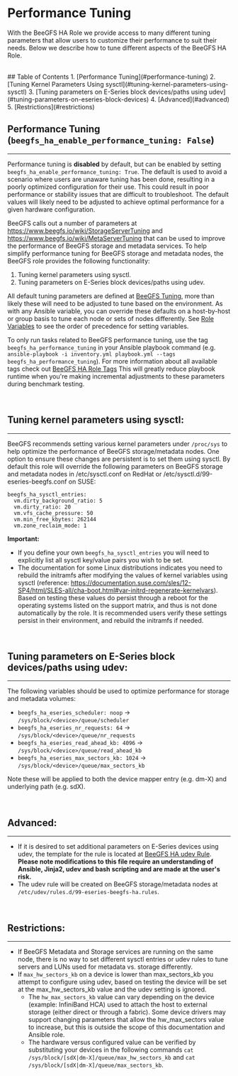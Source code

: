# Performance Tuning
With the BeeGFS HA Role we provide access to many different tuning parameters that allow users to customize their performance to suit their needs. Below we describe how to tune different aspects of the BeeGFS HA Role.

<br>
## Table of Contents
1. [Performance Tuning](#performance-tuning)
2. [Tuning Kernel Parameters Using sysctl](#tuning-kernel-parameters-using-sysctl)
3. [Tuning parameters on E-Series block devices/paths using udev](#tuning-parameters-on-eseries-block-devices)
4. [Advanced](#advanced)
5. [Restrictions](#restrictions)

<br>

<a name="performance-tuning"> </a>
## Performance Tuning (`beegfs_ha_enable_performance_tuning: False`)
-----------------------------------------------------------------
Performance tuning is **disabled** by default, but can be enabled by setting `beegfs_ha_enable_performance_tuning: True`. The default is used to avoid a scenario where users are unaware tuning has been done, resulting in a poorly optimized configuration for their use. This could result in poor performance or stability issues that are difficult to troubleshoot. The default values will likely need to be adjusted to achieve optimal performance for a given hardware configuration.

BeeGFS calls out a number of parameters at https://www.beegfs.io/wiki/StorageServerTuning and https://www.beegfs.io/wiki/MetaServerTuning that can be used to improve the performance of BeeGFS storage and metadata services. To help simplify performance tuning for BeeGFS storage and metadata nodes, the BeeGFS role provides the following functionality:

1) Tuning kernel parameters using sysctl.
2) Tuning parameters on E-Series block devices/paths using udev.

All default tuning parameters are defined at [BeeGFS Tuning](../defaults/main.yml), more than likely these will need to be adjusted to tune based on the environment. As with any Ansible variable, you can override these defaults on a host-by-host or group basis to tune each node or sets of nodes differently. See [Role Variables](role_variables.md) to see the order of precedence for setting variables.

To only run tasks related to BeeGFS performance tuning, use the tag `beegfs_ha_performance_tuning` in your Ansible playbook command (e.g. `ansible-playbook -i inventory.yml playbook.yml --tags beegfs_ha_performance_tuning`). For more information about all available tags check out [BeeGFS HA Role Tags](role_tags.md) This will greatly reduce playbook runtime when you're making incremental adjustments to these parameters during benchmark testing.

<br>

<a name="tuning-kernel-parameters-using-sysctl"></a>
## Tuning kernel parameters using sysctl:
-----------------------------------------
BeeGFS recommends setting various kernel parameters under `/proc/sys` to help optimize the performance of BeeGFS storage/metadata nodes. One option to ensure these changes are persistent is to set them using sysctl. By default this role will override the following parameters on BeeGFS storage and metadata nodes in /etc/sysctl.conf on RedHat or /etc/sysctl.d/99-eseries-beegfs.conf on SUSE:

    beegfs_ha_sysctl_entries:
      vm.dirty_background_ratio: 5
      vm.dirty_ratio: 20
      vm.vfs_cache_pressure: 50
      vm.min_free_kbytes: 262144
      vm.zone_reclaim_mode: 1

**Important:**
- If you define your own `beegfs_ha_sysctl_entries` you will need to explicitly list all sysctl key/value pairs you wish to be set.
- The documentation for some Linux distributions indicates you need to rebuild the initramfs after modifying the values of kernel variables using sysctl (reference: https://documentation.suse.com/sles/12-SP4/html/SLES-all/cha-boot.html#var-initrd-regenerate-kernelvars). Based on testing these values do persist through a reboot for the operating systems listed on the support matrix, and thus is not done automatically by the role. It is recommended users verify these settings persist in their environment, and rebuild the initramfs if needed.

<br>

<a name="tuning-parameters-on-eseries-block-devices"></a>
## Tuning parameters on E-Series block devices/paths using udev:
-----------------------
The following variables should be used to optimize performance for storage and metadata volumes:

- `beegfs_ha_eseries_scheduler: noop` -> `/sys/block/<device>/queue/scheduler`
- `beegfs_ha_eseries_nr_requests: 64` -> `/sys/block/<device>/queue/nr_requests`
- `beegfs_ha_eseries_read_ahead_kb: 4096` -> `/sys/block/<device>/queue/read_ahead_kb`
- `beegfs_ha_eseries_max_sectors_kb: 1024` -> `/sys/block/<device>/queue/max_sectors_kb`

Note these will be applied to both the device mapper entry (e.g. dm-X) and underlying path (e.g. sdX).

<br>

<a name="advanced"></a>
## Advanced:
------------
- If it is desired to set additional parameters on E-Series devices using udev, the template for the rule is located at [BeeGFS HA udev Rule](../templates/common/eseries_beegfs_ha_udev_rule.j2). **Please note modifications to this file require an understanding of Ansible, Jinja2, udev and bash scripting and are made at the user's risk.**
- The udev rule will be created on BeeGFS storage/metadata nodes at `/etc/udev/rules.d/99-eseries-beegfs-ha.rules`.

<br>

<a name="restrictions"></a>
## Restrictions:
---------------
- If BeeGFS Metadata and Storage services are running on the same node, there is no way to set different sysctl entries or udev rules to tune servers and LUNs used for metadata vs. storage differently.
- If `max_hw_sectors_kb` on a device is lower than max_sectors_kb you attempt to configure using udev, based on testing the device will be set at the max_hw_sectors_kb value and the udev setting is ignored.
  - The `hw_max_sectors_kb` value can vary depending on the device (example: InfiniBand HCA) used to attach the host to external storage (either direct or through a fabric). Some device drivers may support changing parameters that allow the hw_max_sectors value to increase, but this is outside the scope of this documentation and Ansible role.
  - The hardware versus configured value can be verified by substituting your devices in the following commands `cat /sys/block/[sdX|dm-X]/queue/max_hw_sectors_kb` and `cat /sys/block/[sdX|dm-X]/queue/max_sectors_kb`.    